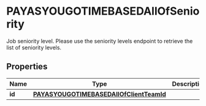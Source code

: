 

# PAYASYOUGOTIMEBASEDAllOfSeniority

Job seniority level. Please use the seniority levels endpoint to retrieve the list of seniority levels.

## Properties

| Name | Type | Description | Notes |
|------------ | ------------- | ------------- | -------------|
|**id** | [**PAYASYOUGOTIMEBASEDAllOfClientTeamId**](PAYASYOUGOTIMEBASEDAllOfClientTeamId.md) |  |  [optional] |



